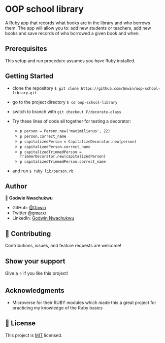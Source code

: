 # OOP school library
A Ruby app that records what books are in the library and who borrows them. The app will allow you to: add new students or teachers, add new books and save records of who borrowed a given book and when.

## Prerequisites
This setup and run procedure assumes you have Ruby installed.

## Getting Started

- clone the repository `$ git clone https://github.com/Gnwin/oop-school-library.git`
- go to the project directory `$ cd oop-school-library`
- switch to branch with `git checkout F/decorate-class`

- Try these lines of code all together for testing a decorator:

  - `p person = Person.new('maximilianus', 22)`
  - `p person.correct_name`
  - `p capitalizedPerson = CapitalizeDecorator.new(person)`
  - `p capitalizedPerson.correct_name`
  - `p capitalizedTrimmedPerson = TrimmerDecorator.new(capitalizedPerson)`
  - `p capitalizedTrimmedPerson.correct_name`

- and run `$ ruby lib/person.rb`

## Author

👤 **Godwin Nwachukwu**

- GitHub: [@Gnwin](https://github.com/Gnwin)
- Twitter [@gmarxr](https://twitter.com/gmarxr)
- LinkedIn: [Godwin Nwachukwu](https://www.linkedin.com/in/n-gwin/)

## 🤝 Contributing

Contributions, issues, and feature requests are welcome!


## Show your support
Give a ⭐️ if you like this project!

## Acknowledgments

- Microverse for their RUBY modules which made this a great project for practicing my knowledge of the Ruby basics

## 📝 License

This project is [MIT](./MIT.md) licensed.
